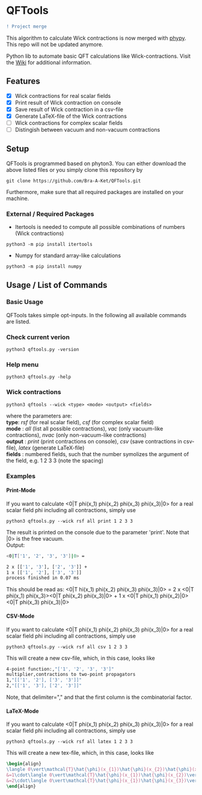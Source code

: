 # QFTools
```diff
! Project merge
```
This algorithm to calculate Wick contractions is now merged with [phypy](https://github.com/Bra-A-Ket/phypy). This repo will not be updated anymore.


Python lib to automate basic QFT calculations like Wick-contractions. Visit the [Wiki](https://github.com/Bra-A-Ket/QFTools/wiki) for additional information.
## Features
- [x] Wick contractions for real scalar fields
- [x] Print result of Wick contraction on console
- [x] Save result of Wick contraction in a csv-file
- [x] Generate LaTeX-file of the Wick contractions
- [ ] Wick contractions for complex scalar fields
- [ ] Distingish between vacuum and non-vacuum contractions
## Setup
QFTools is programmed based on phyton3. You can either download the above listed files or you simply clone this repository by
```console
git clone https://github.com/Bra-A-Ket/QFTools.git
```
Furthermore, make sure that all required packages are installed on your machine.
### External / Required Packages
- Itertools is needed to compute all possible combinations of numbers (Wick contractions)
```console
python3 -m pip install itertools
```
- Numpy for standard array-like calculations
```console
python3 -m pip install numpy
```
## Usage / List of Commands
### Basic Usage
QFTools takes simple opt-inputs. In the following all available commands are listed.
### Check current verion
```console
python3 qftools.py -version
```
### Help menu
```console
python3 qftools.py -help
```
### Wick contractions
```console
python3 qftools --wick <type> <mode> <output> <fields>
```
where the parameters are:\
**type**: *rsf* (for real scalar field), *csf* (for complex scalar field)\
**mode** : *all* (list all possible contractions), *vac* (only vacuum-like contractions), *nvac* (only non-vacuum-like contractions)\
**output** : *print* (print contractions on console), *csv* (save contractions in csv-file), *latex* (generate LaTeX-file)\
**fields** : numbered fields, such that the number symolizes the argument of the field, e.g. 1 2 3 3 (note the spacing)
### Examples
#### Print-Mode
If you want to calculate <0|T phi(x_1) phi(x_2) phi(x_3) phi(x_3)|0> for a real scalar field phi including all contractions, simply use
```console
python3 qftools.py --wick rsf all print 1 2 3 3
```
The result is printed on the console due to the parameter 'print'. Note that |0> is the free vacuum.\
Output:
```bash
<0|T['1', '2', '3', '3']|0> =

2 x [['1', '3'], ['2', '3']] +
1 x [['1', '2'], ['3', '3']]
process finished in 0.07 ms
```
This should be read as: <0|T hi(x_1) phi(x_2) phi(x_3) phi(x_3)|0> = 2 x <0|T phi(x_1) phi(x_3)><0|T phi(x_2) phi(x_3)|0> + 1 x <0|T phi(x_1) phi(x_2)|0><0|T phi(x_3) phi(x_3)|0>
#### CSV-Mode
If you want to calculate <0|T phi(x_1) phi(x_2) phi(x_3) phi(x_3)|0> for a real scalar field phi including all contractions, simply use
```console
python3 qftools.py --wick rsf all csv 1 2 3 3
```
This will create a new csv-file, which, in this case, looks like
```bash
4-point function:,"['1', '2', '3', '3']"
multiplier,contractions to two-point propagators
1,"[['1', '2'], ['3', '3']]"
2,"[['1', '3'], ['2', '3']]"
```
Note, that delimiter="," and that the first column is the combinatorial factor.
#### LaTeX-Mode
If you want to calculate <0|T phi(x_1) phi(x_2) phi(x_3) phi(x_3)|0> for a real scalar field phi including all contractions, simply use
```console
python3 qftools.py --wick rsf all latex 1 2 3 3
```
This will create a new tex-file, which, in this case, looks like
```latex
\begin{align}
\langle 0\vert\mathcal{T}\hat{\phi}(x_{1})\hat{\phi}(x_{2})\hat{\phi}(x_{3})\hat{\phi}(x_{3})\vert 0\rangle
&=1\cdot\langle 0\vert\mathcal{T}\hat{\phi}(x_{1})\hat{\phi}(x_{2})\vert 0\rangle\langle 0\vert\mathcal{T}\hat{\phi}(x_{3})\hat{\phi}(x_{3})\vert 0\rangle\\
&=2\cdot\langle 0\vert\mathcal{T}\hat{\phi}(x_{1})\hat{\phi}(x_{3})\vert 0\rangle\langle 0\vert\mathcal{T}\hat{\phi}(x_{2})\hat{\phi}(x_{3})\vert 0\rangle
\end{align}
```

